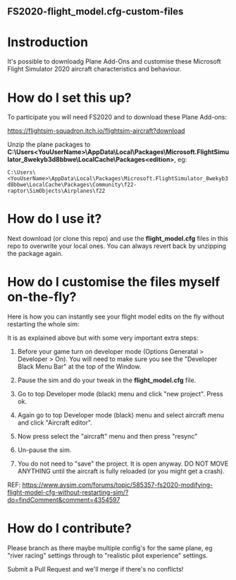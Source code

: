 ## FS2020-flight_model.cfg-custom-files


# Instroduction

It's possible to downloadg Plane Add-Ons and customise these Microsoft Flight Simulator 2020 aircraft characteristics and behaviour.


# How do I set this up?

To participate you will need FS2020 and to download these Plane Add-ons:

https://flightsim-squadron.itch.io/flightsim-aircraft?download

Unzip the plane packages to **C:\Users\<YouUserName>\AppData\Local\Packages\Microsoft.FlightSimulator_8wekyb3d8bbwe\LocalCache\Packages\<edition>**, eg:

`C:\Users\<YouUserName>\AppData\Local\Packages\Microsoft.FlightSimulator_8wekyb3d8bbwe\LocalCache\Packages\Community\f22-raptor\SimObjects\Airplanes\f22`


# How do I use it?

Next download (or clone this repo) and use the **flight_model.cfg** files in this repo to overwrite your local ones. You can always revert back by unzipping the package again.


# How do I customise the files myself on-the-fly?

Here is how you can instantly see your flight model edits on the fly without restarting the whole sim:

It is as explained above but with some very important extra steps:

1. Before your game turn on developer mode (Options Generatal > Developer > On). You will need to make sure you see the "Developer Black Menu Bar" at the top of the Window.

2. Pause the sim and do your tweak in the **flight_model.cfg** file.

3. Go to top Developer mode (black) menu and click "new project". Press ok.

4. Again go to top Developer mode (black) menu and select aircraft menu and click "Aircraft editor".

5. Now press select the "aircraft" menu and then press "resync"

6. Un-pause the sim.

7. You do not need to "save" the project. It is open anyway. DO NOT MOVE ANYTHING until the aircraft is fully reloaded (or you might get a crash).

REF: https://www.avsim.com/forums/topic/585357-fs2020-modifying-flight-model-cfg-without-restarting-sim/?do=findComment&comment=4354597


# How do I contribute?

Please branch as there maybe multiple config's for the same plane, eg "river racing" settings through to "realistic pilot experience" settings.

Submit a Pull Request and we'll merge if there's no conflicts!

